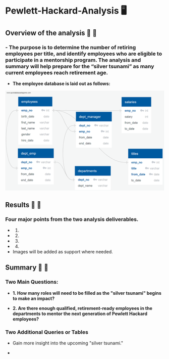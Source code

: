 # Pewlett-Hackard-Analysis :desktop_computer:

## Overview of the analysis  :older_adult:  :child:

###  - The purpose is to determine the number of retiring employees per title, and identify employees who are eligible to participate in a mentorship program. The analysis and summary will help prepare for the “silver tsunami” as many current employees reach retirement age.

- **The employee database is laid out as follows:**

![DB_Diagram](https://github.com/Super-Manda/Pewlett-Hackard-Analysis/blob/main/EmployeeDB.png)

## Results :older_man:  :boy:

### Four major points from the two analysis deliverables. 

- 1. 
- 2. 
- 3. 
- 4. 
- Images will be added as support where needed.

## Summary :older_woman:  :girl:

### Two Main Questions:
- **1.  How many roles will need to be filled as the "silver tsunami" begins to make an impact?**

- **2.  Are there enough qualified, retirement-ready employees in the departments to mentor the next generation of Pewlett Hackard employees?**

### Two Additional Queries or Tables
- Gain more insight into the upcoming "silver tsunami."

- 

